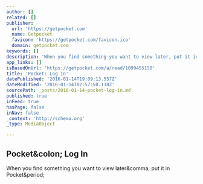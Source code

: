 ```yaml
---
author: []
related: []
publisher:
  url: 'https://getpocket.com'
  name: Getpocket
  favicon: 'https://getpocket.com/favicon.ico'
  domain: getpocket.com
keywords: []
description: 'When you find something you want to view later, put it in Pocket.'
app_links: []
isBasedOnUrl: 'https://getpocket.com/a/read/1099455150'
title: 'Pocket: Log In'
datePublished: '2016-01-14T19:09:13.557Z'
dateModified: '2016-01-14T02:57:50.138Z'
sourcePath: _posts/2016-01-14-pocket-log-in.md
published: true
inFeed: true
hasPage: false
inNav: false
_context: 'http://schema.org'
_type: MediaObject

---
```

<article style=""><h1>Pocket&amp;colon; Log In</h1><p>When you find something you want to view later&amp;comma; put it in Pocket&amp;period;</p></article>